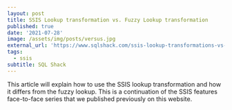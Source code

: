 ```yaml
---
layout: post
title: SSIS Lookup transformation vs. Fuzzy Lookup transformation
published: true
date: '2021-07-28'
image: /assets/img/posts/versus.jpg
external_url: 'https://www.sqlshack.com/ssis-lookup-transformations-vs-fuzzy-lookup-transformations/'
tags:
  - ssis
subtitle: SQL Shack
---
```

This article will explain how to use the SSIS lookup transformation and how it differs from the fuzzy lookup. This is a continuation of the SSIS features face-to-face series that we published previously on this website.
